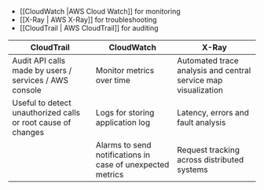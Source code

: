 - [[CloudWatch |AWS Cloud Watch]] for monitoring
- [[X-Ray | AWS X-Ray]] for troubleshooting
- [[CloudTrail | AWS CloudTrail]] for auditing

| CloudTrail | CloudWatch | X-Ray |
| --- | --- | --- |
|Audit API calls made by users / services / AWS console | Monitor metrics over time | Automated trace analysis and central service map visualization |
| Useful to detect unauthorized calls or root cause of changes | Logs for storing application log | Latency, errors and fault analysis |
| | Alarms to send notifications in case of unexpected metrics | Request tracking across distributed systems |